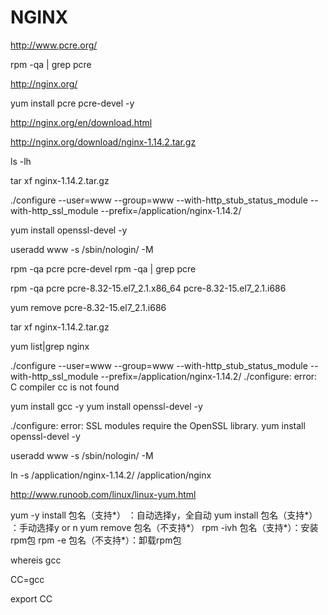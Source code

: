 # NGINX

http://www.pcre.org/

rpm -qa | grep pcre

http://nginx.org/

yum install pcre pcre-devel -y

http://nginx.org/en/download.html

http://nginx.org/download/nginx-1.14.2.tar.gz


ls -lh

tar xf nginx-1.14.2.tar.gz

 ./configure --user=www --group=www --with-http_stub_status_module --with-http_ssl_module --prefix=/application/nginx-1.14.2/
 
 yum install openssl-devel -y
 
 
 useradd www -s /sbin/nologin/ -M


rpm -qa pcre pcre-devel
rpm -qa | grep pcre

rpm -qa pcre
pcre-8.32-15.el7_2.1.x86_64
pcre-8.32-15.el7_2.1.i686

yum remove pcre-8.32-15.el7_2.1.i686

tar xf nginx-1.14.2.tar.gz

yum list|grep nginx

 ./configure --user=www --group=www --with-http_stub_status_module --with-http_ssl_module --prefix=/application/nginx-1.14.2/
./configure: error: C compiler cc is not found

yum install gcc -y
 yum install openssl-devel -y
 
 
./configure: error: SSL modules require the OpenSSL library.
 yum install openssl-devel -y


 useradd www -s /sbin/nologin/ -M
 
 ln -s /application/nginx-1.14.2/ /application/nginx

http://www.runoob.com/linux/linux-yum.html

yum -y install 包名（支持*） ：自动选择y，全自动
yum install 包名（支持*） ：手动选择y or n
yum remove 包名（不支持*）
rpm -ivh 包名（支持*）：安装rpm包
rpm -e 包名（不支持*）：卸载rpm包

whereis gcc

CC=gcc

export CC


 



